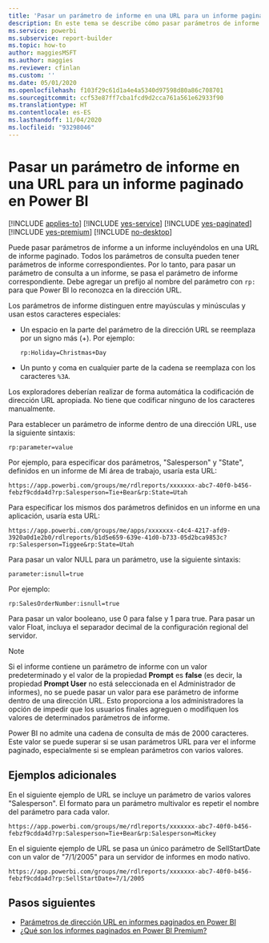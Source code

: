 ```yaml
---
title: 'Pasar un parámetro de informe en una URL para un informe paginado: Generador de informes de Power BI'
description: En este tema se describe cómo pasar parámetros de informe a un informe incluyéndolos en una URL de informe paginado.
ms.service: powerbi
ms.subservice: report-builder
ms.topic: how-to
author: maggiesMSFT
ms.author: maggies
ms.reviewer: cfinlan
ms.custom: ''
ms.date: 05/01/2020
ms.openlocfilehash: f103f29c61d1a4e4a5340d97598d80a86c708701
ms.sourcegitcommit: ccf53e87ff7cba1fcd9d2cca761a561e62933f90
ms.translationtype: HT
ms.contentlocale: es-ES
ms.lasthandoff: 11/04/2020
ms.locfileid: "93298046"
---
```

# <a name="pass-a-report-parameter-in-a-url-for-a-paginated-report-in-power-bi"></a>Pasar un parámetro de informe en una URL para un informe paginado en Power BI 

[!INCLUDE [applies-to](../includes/applies-to.md)] [!INCLUDE [yes-service](../includes/yes-service.md)] [!INCLUDE [yes-paginated](../includes/yes-paginated.md)] [!INCLUDE [yes-premium](../includes/yes-premium.md)] [!INCLUDE [no-desktop](../includes/no-desktop.md)] 

Puede pasar parámetros de informe a un informe incluyéndolos en una URL de informe paginado. Todos los parámetros de consulta pueden tener parámetros de informe correspondientes. Por lo tanto, para pasar un parámetro de consulta a un informe, se pasa el parámetro de informe correspondiente. Debe agregar un prefijo al nombre del parámetro con `rp:` para que Power BI lo reconozca en la dirección URL. 

Los parámetros de informe distinguen entre mayúsculas y minúsculas y usan estos caracteres especiales: 

- Un espacio en la parte del parámetro de la dirección URL se reemplaza por un signo más (+).  Por ejemplo: 

    ```rp:Holiday=Christmas+Day```

- Un punto y coma en cualquier parte de la cadena se reemplaza con los caracteres `%3A`.

Los exploradores deberían realizar de forma automática la codificación de dirección URL apropiada. No tiene que codificar ninguno de los caracteres manualmente. 

Para establecer un parámetro de informe dentro de una dirección URL, use la siguiente sintaxis: 

```
rp:parameter=value
```

Por ejemplo, para especificar dos parámetros, "Salesperson" y "State", definidos en un informe de Mi área de trabajo, usaría esta URL: 

```
https://app.powerbi.com/groups/me/rdlreports/xxxxxxx-abc7-40f0-b456-febzf9cdda4d?rp:Salesperson=Tie+Bear&rp:State=Utah 
```

Para especificar los mismos dos parámetros definidos en un informe en una aplicación, usaría esta URL: 

```
https://app.powerbi.com/groups/me/apps/xxxxxxx-c4c4-4217-afd9-3920a0d1e2b0/rdlreports/b1d5e659-639e-41d0-b733-05d2bca9853c?rp:Salesperson=Tiggee&rp:State=Utah 
```

Para pasar un valor NULL para un parámetro, use la siguiente sintaxis: 

```
parameter:isnull=true
```

Por ejemplo:

```
rp:SalesOrderNumber:isnull=true
```

Para pasar un valor booleano, use 0 para false y 1 para true. Para pasar un valor Float, incluya el separador decimal de la configuración regional del servidor.

> [!NOTE]
> Si el informe contiene un parámetro de informe con un valor predeterminado y el valor de la propiedad **Prompt** es **false** (es decir, la propiedad **Prompt User** no está seleccionada en el Administrador de informes), no se puede pasar un valor para ese parámetro de informe dentro de una dirección URL. Esto proporciona a los administradores la opción de impedir que los usuarios finales agreguen o modifiquen los valores de determinados parámetros de informe.
> 
> Power BI no admite una cadena de consulta de más de 2000 caracteres.  Este valor se puede superar si se usan parámetros URL para ver el informe paginado,  especialmente si se emplean parámetros con varios valores.

## <a name="additional-examples"></a>Ejemplos adicionales 

En el siguiente ejemplo de URL se incluye un parámetro de varios valores "Salesperson". El formato para un parámetro multivalor es repetir el nombre del parámetro para cada valor. 

```
https://app.powerbi.com/groups/me/rdlreports/xxxxxxx-abc7-40f0-b456-febzf9cdda4d?rp:Salesperson=Tie+Bear&rp:Salesperson=Mickey 
```

En el siguiente ejemplo de URL se pasa un único parámetro de SellStartDate con un valor de "7/1/2005" para un servidor de informes en modo nativo.

```
https://app.powerbi.com/groups/me/rdlreports/xxxxxxx-abc7-40f0-b456-febzf9cdda4d?rp:SellStartDate=7/1/2005
```

## <a name="next-steps"></a>Pasos siguientes

- [Parámetros de dirección URL en informes paginados en Power BI](report-builder-url-parameters.md)
- [¿Qué son los informes paginados en Power BI Premium?](paginated-reports-report-builder-power-bi.md)
